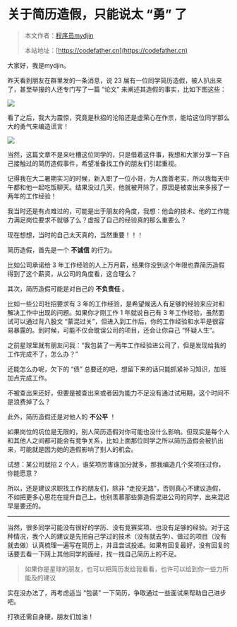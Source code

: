 # 关于简历造假，只能说太 “勇” 了

> 本文作者：[程序员mydjin](https://yuyuanweb.feishu.cn/wiki/Abldw5WkjidySxkKxU2cQdAtnah)
>
> 本站地址：[https://codefather.cn](https://codefather.cn)

大家好，我是mydjin。

昨天看到朋友在群里发的一条消息，说 23 届有一位同学简历造假，被人扒出来了，甚至举报的人还专门写了一篇 “论文” 来阐述其造假的事实，比如下图这些：

![](https://pic.yupi.icu/5563/202311070858451.png)

看了之后，我大为震惊，究竟是秋招的沦陷还是虚荣心在作祟，能给这位同学那么大的勇气来编造谎言！

![](https://pic.yupi.icu/5563/202311070858154.png)

当然，这篇文章不是来吐槽这位同学的，只是借着这件事，我想和大家分享一下自己接触过的简历造假事件，希望准备找工作的朋友们引起重视。

记得我在大二暑期实习的时候，新入职了一位小哥，为人面善老实，所以我每天中午都和他一起吃饭聊天。结果没过几天，他就被开除了，原因是被查出来多报了一两年的工作经验！

我当时还是有点难过的，可能是出于朋友的角度，我想：他会的技术、他的工作能力满足岗位要求不就够了么？虚报了自己的经验真的那么重要么？

现在想想，当时的自己太天真的，当然重要！！！

简历造假，首先是一个 **不诚信** 的行为。

比如公司承诺给 3 年工作经验的人上万月薪，结果你没到这个年限也靠简历造假得到了这个薪资，从公司的角度看，这合理么？

其次，简历造假可能是对自己的 **不负责任** 。

比如一些公司社招要求有 3 年的工作经验，是希望候选人有足够的经验来应对和解决工作中出现的问题。如果你才刚工作 1 年就说自己有 3 年工作经验，虽然面试可以通过背八股文 “蒙混过关”，但进入到工作后，你的工作经验和水平是很容易暴露的。到时候，可能不仅会耽误公司的项目，还会让你自己 “怀疑人生”。

之前星球里就有朋友问我：“我包装了一两年工作经验进公司了，但是发现给我的工作完成不了，怎么办？”

还能怎么办呢，欠下的 “债” 总要还的吧，想留下来的话只能抓紧补习知识，加班加点完成工作。

不被查出来还好，但要是被查出来或者因为能力不足没有通过试用期，这个时间不是浪费掉了么？

此外，简历造假还是对他人的 **不公平** ！

如果岗位的坑位是无限的，别人简历造假对你可能也没什么影响。但现实是每个人和其他人之间都可能会有竞争关系，比如上面那位同学之所以简历造假会被扒出来，可能就是因为她的造假影响了别人的机会。

试想：某公司就招 2 个人，谁奖项厉害谁加分就多，那我编造几个奖项压过你，你能愿意？

所以，还是建议求职找工作的朋友们，除非 “走投无路”，否则真心不建议造假，不如把更多心思花在提升自己上。也别羡慕那些靠造假混进公司的同学，出来混迟早是要还的。



------


当然，很多同学可能没有很好的学历、没有竞赛奖项、也没有足够的经验。对于这种情况，我个人的建议是先把自己学过的技术（没有就去学）、做过的项目（没有就去做）认真梳理一遍写在简历上，并且尝试投递。如果有回复最好，没有回复的话要去看一下网上其他同学的面经，找一找自己简历上的不足。

> 如果你是星球的朋友，也可以把简历发给我看看，也许可以给到你一些力所能及的建议

实在没办法了，再考虑适当 “包装” 一下简历，争取通过一些面试来帮助自己进步吧。

打铁还需自身硬，朋友们加油！